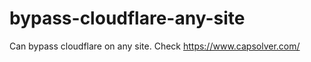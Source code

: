 # bypass-cloudflare-any-site
Can bypass cloudflare on any site. Check https://www.capsolver.com/ 











                                                                                                                                        